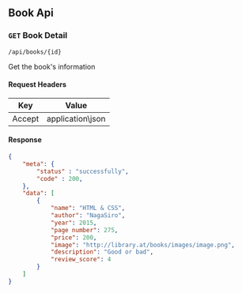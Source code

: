 ## Book Api

### `GET` Book Detail
```
/api/books/{id}
```
Get the book's information
#### Request Headers
| Key | Value |
|---|---|
|Accept|application\json

#### Response
```json
{
    "meta": {
        "status" : "successfully",
        "code" : 200,
    },
    "data": [
        {
            "name": "HTML & CSS",
            "author": "NagaSiro",
            "year": 2015,
            "page number": 275,
            "price": 200,
            "image": "http://library.at/books/images/image.png",
            "description": "Good or bad",
            "review_score": 4
        }
    ]
}
```